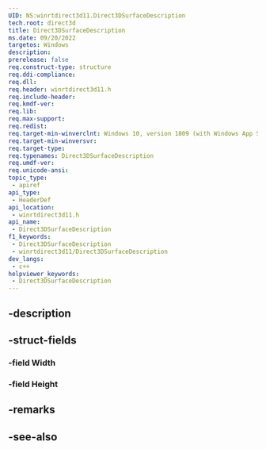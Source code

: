 ```yaml
---
UID: NS:winrtdirect3d11.Direct3DSurfaceDescription
tech.root: direct3d
title: Direct3DSurfaceDescription
ms.date: 09/20/2022
targetos: Windows
description: 
prerelease: false
req.construct-type: structure
req.ddi-compliance: 
req.dll: 
req.header: winrtdirect3d11.h
req.include-header: 
req.kmdf-ver: 
req.lib: 
req.max-support: 
req.redist: 
req.target-min-winverclnt: Windows 10, version 1809 (with Windows App SDK 1.0 or later)
req.target-min-winversvr: 
req.target-type: 
req.typenames: Direct3DSurfaceDescription
req.umdf-ver: 
req.unicode-ansi: 
topic_type:
 - apiref
api_type:
 - HeaderDef
api_location:
 - winrtdirect3d11.h
api_name:
 - Direct3DSurfaceDescription
f1_keywords:
 - Direct3DSurfaceDescription
 - winrtdirect3d11/Direct3DSurfaceDescription
dev_langs:
 - c++
helpviewer_keywords:
 - Direct3DSurfaceDescription
---
```


## -description

## -struct-fields

### -field Width

### -field Height

## -remarks

## -see-also

